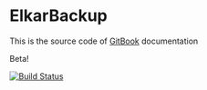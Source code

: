 ElkarBackup
======

This is the source code of [GitBook](https://www.gitbook.io) documentation

Beta!

[![Build Status](https://www.gitbook.io/button/status/book/elkarnet/elkarbackup)](https://www.gitbook.io/book/elkarnet/elkarbackup/activity)
